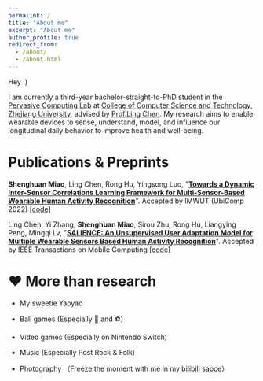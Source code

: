 ```yaml
---
permalink: /
title: "About me"
excerpt: "About me"
author_profile: true
redirect_from: 
  - /about/
  - /about.html
---
```


Hey :)

I am currently a third-year bachelor-straight-to-PhD student in the [Pervasive Computing Lab](http://percom.zju.edu.cn/) at [College of Computer Science and Technology](http://www.cs.zju.edu.cn/), [Zhejiang University](https://www.zju.edu.cn/), advised by [Prof.Ling Chen](https://person.zju.edu.cn/lc). My research aims to enable wearable devices to sense, understand, model, and influence our longitudinal daily behavior to improve health and well-being.

Publications & Preprints
======

**Shenghuan Miao**, Ling Chen, Rong Hu, Yingsong Luo, "**[Towards a Dynamic Inter-Sensor Correlations Learning Framework for Multi-Sensor-Based Wearable Human Activity Recognition](https://dl.acm.org/doi/abs/10.1145/3550331)**". Accepted by IMWUT (UbiComp 2022) [[code]](https://github.com/wdkhuans/DynamicWHAR)

Ling Chen, Yi Zhang, **Shenghuan Miao**, Sirou Zhu, Rong Hu, Liangying Peng, Mingqi Lv, "**[SALIENCE: An Unsupervised User Adaptation Model for Multiple Wearable Sensors Based Human Activity Recognition](https://arxiv.org/abs/2108.10213)**". Accepted by IEEE Transactions on Mobile Computing [[code]](https://github.com/wdkhuans/SALIENCE)

❤️ More than research
======

* My sweetie Yaoyao

* Ball games (Especially 🏀 and ⚽)

* Video games (Especially on Nintendo Switch)

* Music (Especially Post Rock & Folk)

* Photography （Freeze the moment with me in my [bilibili sapce](https://space.bilibili.com/294476744/video)）
